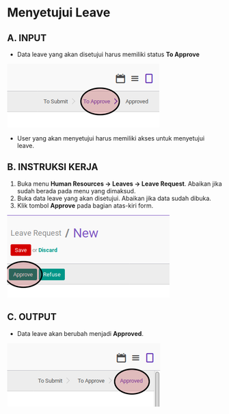 # Menyetujui Leave

## A. INPUT

* Data leave yang akan disetujui harus memiliki status **To Approve**

![](../../img/leave/status-to-approve.png)

* User yang akan menyetujui harus memiliki akses untuk menyetujui leave.

## B. INSTRUKSI KERJA

1. Buka menu **Human Resources -> Leaves -> Leave Request**. Abaikan jika sudah berada pada menu yang dimaksud.
2. Buka data leave yang akan disetujui. Abaikan jika data sudah dibuka.
3. Klik tombol **Approve** pada bagian atas-kiri form.

![](../../img/leave/tombol-approve.png)

## C. OUTPUT

* Data leave akan berubah menjadi **Approved**.

![](../../img/leave/status-approved.png)
